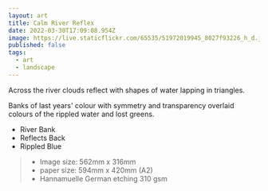```yaml
---
layout: art
title: Calm River Reflex
date: 2022-03-30T17:09:08.954Z
image: https://live.staticflickr.com/65535/51972019945_8027f93226_h_d.jpg
published: false
tags:
  - art
  - landscape
---
```

Across the river clouds reflect with shapes of water lapping in triangles.

Banks of last years' colour with symmetry and transparency overlaid colours of the rippled water and lost greens.

* River Bank
* Reflects Back
* Rippled Blue

> - Image size: 562mm x 316mm
> - paper size: 594mm x 420mm (A2)
> - Hannamuelle German etching 310 gsm
